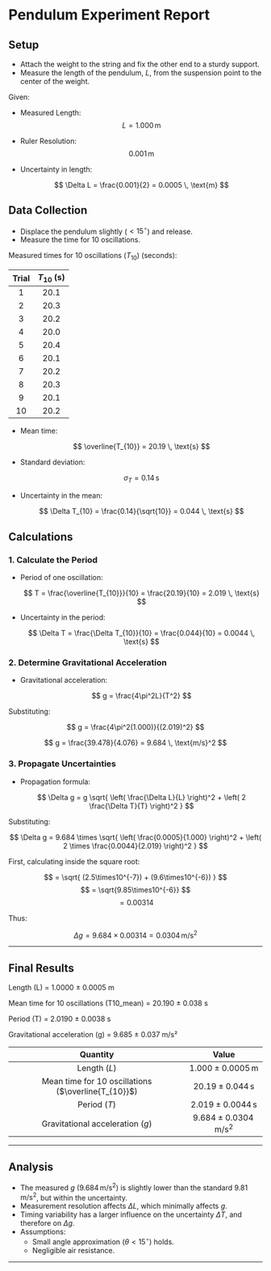 # Pendulum Experiment Report 

## Setup

- Attach the weight to the string and fix the other end to a sturdy support.
- Measure the length of the pendulum, $L$, from the suspension point to the center of the weight.

Given:
- Measured Length: 
  $$
  L = 1.000 \, \text{m}
  $$
- Ruler Resolution: 
  $$
  0.001 \, \text{m}
  $$
- Uncertainty in length:

  $$
  \Delta L = \frac{0.001}{2} = 0.0005 \, \text{m}
  $$

## Data Collection

- Displace the pendulum slightly ($<15^\circ$) and release.
- Measure the time for 10 oscillations.

Measured times for 10 oscillations ($T_{10}$) (seconds):

| Trial | $T_{10}$ (s) |
|:-----:|:------------:|
| 1     | 20.1          |
| 2     | 20.3          |
| 3     | 20.2          |
| 4     | 20.0          |
| 5     | 20.4          |
| 6     | 20.1          |
| 7     | 20.2          |
| 8     | 20.3          |
| 9     | 20.1          |
| 10    | 20.2          |

- Mean time:

  $$
  \overline{T_{10}} = 20.19 \, \text{s}
  $$

- Standard deviation:

  $$
  \sigma_T = 0.14 \, \text{s}
  $$

- Uncertainty in the mean:

  $$
  \Delta T_{10} = \frac{0.14}{\sqrt{10}} = 0.044 \, \text{s}
  $$

## Calculations

### 1. Calculate the Period

- Period of one oscillation:

  $$
  T = \frac{\overline{T_{10}}}{10} = \frac{20.19}{10} = 2.019 \, \text{s}
  $$

- Uncertainty in the period:

  $$
  \Delta T = \frac{\Delta T_{10}}{10} = \frac{0.044}{10} = 0.0044 \, \text{s}
  $$

### 2. Determine Gravitational Acceleration

- Gravitational acceleration:

  $$
  g = \frac{4\pi^2L}{T^2}
  $$

Substituting:

  $$
  g = \frac{4\pi^2(1.000)}{(2.019)^2}
  $$
  
  $$
  g = \frac{39.478}{4.076} = 9.684 \, \text{m/s}^2
  $$

### 3. Propagate Uncertainties

- Propagation formula:

  $$
  \Delta g = g \sqrt{ \left( \frac{\Delta L}{L} \right)^2 + \left( 2 \frac{\Delta T}{T} \right)^2 }
  $$

Substituting:

  $$
  \Delta g = 9.684 \times \sqrt{ \left( \frac{0.0005}{1.000} \right)^2 + \left( 2 \times \frac{0.0044}{2.019} \right)^2 }
  $$

First, calculating inside the square root:

  $$
  = \sqrt{ (2.5\times10^{-7}) + (9.6\times10^{-6}) }
  $$
  $$
  = \sqrt{9.85\times10^{-6}}
  $$
  $$
  = 0.00314
  $$

Thus:

  $$
  \Delta g = 9.684 \times 0.00314 = 0.0304 \, \text{m/s}^2
  $$

---

## Final Results
Length (L) = 1.0000 ± 0.0005 m


Mean time for 10 oscillations (T10_mean) = 20.190 ± 0.038 s

Period (T) = 2.0190 ± 0.0038 s

Gravitational acceleration (g) = 9.685 ± 0.037 m/s²


| Quantity | Value |
|:--------:|:-----:|
| Length ($L$) | $1.000 \pm 0.0005 \, \text{m}$ |
| Mean time for 10 oscillations ($\overline{T_{10}}$) | $20.19 \pm 0.044 \, \text{s}$ |
| Period ($T$) | $2.019 \pm 0.0044 \, \text{s}$ |
| Gravitational acceleration ($g$) | $9.684 \pm 0.0304 \, \text{m/s}^2$ |

---

## Analysis

- The measured $g$ ($9.684 \, \text{m/s}^2$) is slightly lower than the standard $9.81 \, \text{m/s}^2$, but within the uncertainty.
- Measurement resolution affects $\Delta L$, which minimally affects $g$.
- Timing variability has a larger influence on the uncertainty $\Delta T$, and therefore on $\Delta g$.
- Assumptions:
  - Small angle approximation ($\theta < 15^\circ$) holds.
  - Negligible air resistance.

---
